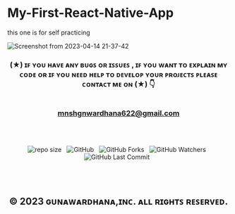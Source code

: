 # My-First-React-Native-App
this one is for self  practicing

![Screenshot from 2023-04-14 21-37-42](https://user-images.githubusercontent.com/100486080/232098401-71dde272-d1ba-445f-ab6e-22e0a2abf201.png)

<div align="center">

### (★) ɪꜰ ʏᴏᴜ ʜᴀᴠᴇ ᴀɴʏ ʙᴜɢꜱ ᴏʀ ɪꜱꜱᴜᴇꜱ , ɪꜰ ʏᴏᴜ ᴡᴀɴᴛ ᴛᴏ ᴇxᴘʟᴀɪɴ ᴍʏ ᴄᴏᴅᴇ ᴏʀ ɪꜰ ʏᴏᴜ ɴᴇᴇᴅ ʜᴇʟᴘ ᴛᴏ ᴅᴇᴠᴇʟᴏᴘ ʏᴏᴜʀ ᴘʀᴏᴊᴇᴄᴛꜱ ᴘʟᴇᴀꜱᴇ ᴄᴏɴᴛᴀᴄᴛ ᴍᴇ ᴏɴ (★) 👇<br> <br> <br> mnshgnwardhana622@gmail.com  

</div>

<br><br>
<div align="center">

![repo size](https://img.shields.io/github/repo-size/mGunawardhana/My-First-React-Native-App?style=for-the-badge) &nbsp;
![GitHub](https://img.shields.io/github/license/mGunawardhana/My-First-React-Native-App?style=for-the-badge) &nbsp;
![GitHub Forks](https://img.shields.io/github/forks/mGunawardhana/My-First-React-Native-App?&labelColor=black&color=f7b731&style=for-the-badge) &nbsp;
![GitHub Watchers](https://img.shields.io/github/watchers/mGunawardhana/My-First-React-Native-App?style=for-the-badge) &nbsp;
![GitHub Last Commit](https://img.shields.io/github/last-commit/mGunawardhana/My-First-React-Native-App?style=for-the-badge) &nbsp;

</div>
<br><br>

<div align="center">

## © 2023 ɢᴜɴᴀᴡᴀʀᴅʜᴀɴᴀ,ɪɴᴄ. ᴀʟʟ ʀɪɢʜᴛꜱ ʀᴇꜱᴇʀᴠᴇᴅ.

</div>
